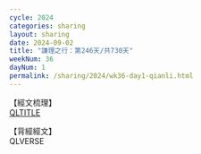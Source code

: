 ```yaml
---
cycle: 2024
categories: sharing
layout: sharing
date: 2024-09-02
title: "謙理之行：第246天/共730天"
weekNum: 36
dayNum: 1
permalink: /sharing/2024/wk36-day1-qianli.html
---
```

【經文梳理】  
[QLTITLE](QLLINK)

【背經經文】  
QLVERSE
